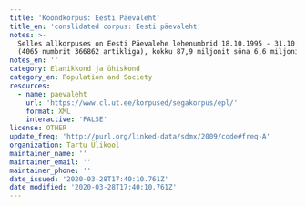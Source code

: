 ```yaml
---
title: 'Koondkorpus: Eesti Päevaleht'
title_en: 'conslidated corpus: Eesti päevaleht'
notes: >-
  Selles allkorpuses on Eesti Päevalehe lehenumbrid 18.10.1995 - 31.10.2007,
  (4065 numbrit 366862 artikliga), kokku 87,9 miljonit sõna 6,6 miljonis lauses.
notes_en: ''
category: Elanikkond ja ühiskond
category_en: Population and Society
resources:
  - name: paevaleht
    url: 'https://www.cl.ut.ee/korpused/segakorpus/epl/'
    format: XML
    interactive: 'FALSE'
license: OTHER
update_freq: 'http://purl.org/linked-data/sdmx/2009/code#freq-A'
organization: Tartu Ülikool
maintainer_name: ''
maintainer_email: ''
maintainer_phone: ''
date_issued: '2020-03-28T17:40:10.761Z'
date_modified: '2020-03-28T17:40:10.761Z'
---
```


